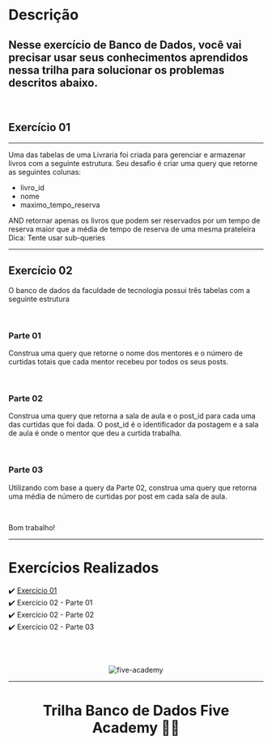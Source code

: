 # Descrição

## Nesse exercício de Banco de Dados, você vai precisar usar seus conhecimentos aprendidos nessa trilha para solucionar os problemas descritos abaixo.

<br>

## Exercício 01

---

Uma das tabelas de uma Livraria foi criada para gerenciar e armazenar livros com a seguinte estrutura. Seu desafio é criar uma query que retorne as seguintes colunas:

* livro_id
* nome
* maximo_tempo_reserva

AND retornar apenas os livros que podem ser reservados por um tempo de reserva maior que a média de tempo de reserva de uma mesma prateleira
Dica: Tente usar sub-queries

---

## Exercício 02

O banco de dados da faculdade de tecnologia possui três tabelas com a seguinte estrutura

<br>

### Parte 01
Construa uma query que retorne o nome dos mentores e o número de curtidas totais que cada mentor recebeu por todos os seus posts.

<br>

### Parte 02
Construa uma query que retorna a sala de aula e o post_id para cada uma das curtidas que foi dada. O post_id é o identificador da postagem e a sala de aula é onde o mentor que deu a curtida trabalha.

<br>

### Parte 03
Utilizando com base a query da Parte 02, construa uma query que retorna uma média de número de curtidas por post em cada sala de aula.

<br>

Bom trabalho!

---

# Exercícios Realizados
:heavy_check_mark: [Exercício 01](https://github.com/andreluas/trilha-banco-de-dados-five/tree/master/exercicio_01) <br>
:heavy_check_mark: Exercício 02 - Parte 01 <br>
:heavy_check_mark: Exercício 02 - Parte 02 <br>
:heavy_check_mark: Exercício 02 - Parte 03 <br>

<br>
<br>

<p align="center">
<img src = "https://media-exp2.licdn.com/dms/image/C4E0BAQH5iT-nHQCqIg/company-logo_200_200/0/1649270836704?e=1662595200&v=beta&t=EC3TRDW5ydJ4JgPWk4poWn81bV61jwUIgwDXd9_mQVA" alt="five-academy">
</p>

---

<h1 align="center">Trilha Banco de Dados Five Academy 🧑‍💻</h1>